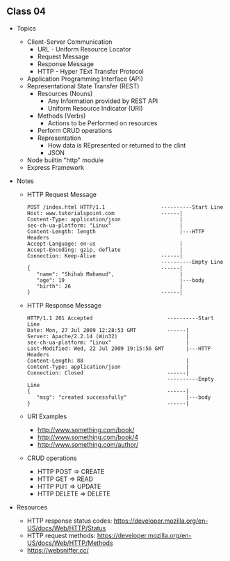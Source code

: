 ## Class 04

-   Topics
    -   Client-Server Communication
        -   URL - Uniform Resource Locator
        -   Request Message
        -   Response Message
        -   HTTP - Hyper TExt Transfer Protocol
    -   Application Programming Interface (API)
    -   Representational State Transfer (REST)
        -   Resources (Nouns)
            -   Any Information provided by REST API
            -   Uniform Resource Indicator (URI)
        -   Methods (Verbs)
            -   Actions to be Performed on resources
        -   Perform CRUD operations
        -   Representation
            -   How data is REpresented or returned to the clint
            -   JSON
    -   Node builtin "http" module
    -   Express Framework
-   Notes

    -   HTTP Request Message

        ```
        POST /index.html HTTP/1.1                  ----------Start Line
        Host: www.tutorialspoint.com               ------|
        Content-Type: application/json                   |
        sec-ch-ua-platform: "Linux"                      |
        Content-Length: length                           |---HTTP Headers
        Accept-Language: en-us                           |
        Accept-Encoding: gzip, deflate                   |
        Connection: Keep-Alive                     ------|
                                                   ----------Empty Line
        {                                          ------|
           "name": "Shihab Mahamud",                     |
           "age": 19                                     |---body
           "birth": 26                                   |
        }                                          ------|
        ```

    -   HTTP Response Message
        ```
        HTTP/1.1 201 Accepted                        ----------Start Line
        Date: Mon, 27 Jul 2009 12:28:53 GMT          ------|
        Server: Apache/2.2.14 (Win32)                      |
        sec-ch-ua-platform: "Linux"                        |
        Last-Modified: Wed, 22 Jul 2009 19:15:56 GMT       |---HTTP Headers
        Content-Length: 88                                 |
        Content-Type: application/json                     |
        Connection: Closed                           ------|
                                                     ----------Empty Line
        {                                            ------|
           "msg": "created successfully"                   |---body
        }                                            ------|
        ```
    -   URI Examples
        -   http://www.something.com/book/
        -   http://www.something.com/book/4
        -   http://www.something.com/author/
    -   CRUD operations
        -   HTTP POST => CREATE
        -   HTTP GET => READ
        -   HTTP PUT => UPDATE
        -   HTTP DELETE => DELETE

-   Resources
    -   HTTP response status codes: https://developer.mozilla.org/en-US/docs/Web/HTTP/Status
    -   HTTP request methods: https://developer.mozilla.org/en-US/docs/Web/HTTP/Methods
    -   https://websniffer.cc/
